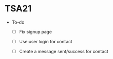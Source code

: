 # TSA21
- To-do
  - [ ] Fix signup page
  - [ ] Use user login for contact
  - [ ] Create a message sent/success for contact
 
